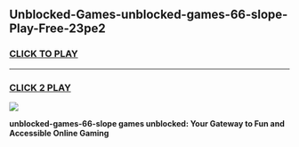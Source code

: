 
## Unblocked-Games-unblocked-games-66-slope-Play-Free-23pe2
<h3>
<a href="https://premium76.site?title=unblocked-games-66-slope&ref=09A">CLICK TO PLAY</a></h3>
<hr>

<h3>
<a href="https://premium76.site?title=unblocked-games-66-slope&ref=09A">CLICK 2 PLAY</a>
  
</h3>

<a href="https://premium76.site?title=unblocked-games-66-slope&ref=09A"><img src="https://clearcache.store/games.png"></a>


**unblocked-games-66-slope games unblocked: Your Gateway to Fun and Accessible Online Gaming**
